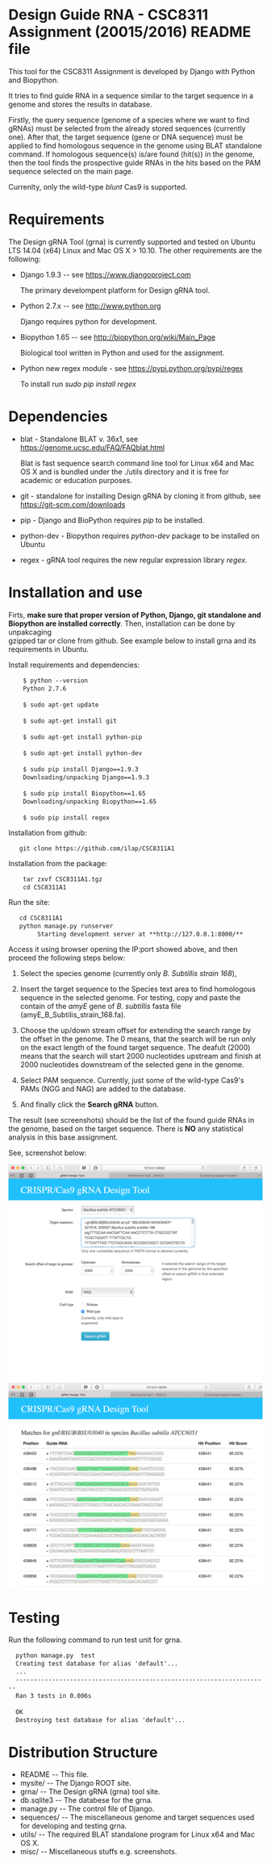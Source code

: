 Design Guide RNA - CSC8311 Assignment (20015/2016) README file
==============================================================

This tool for the CSC8311 Assignment is developed by Django with Python and 
Biopython. 

It tries to find guide RNA in a sequence similar to the target sequence in a 
genome and stores the results in database. 

Firstly, the query sequence (genome of a species where we want to find gRNAs) 
must be selected from the already stored sequences (currently one). 
After that, the target sequence (gene or DNA sequence) must be applied to find 
homologous sequence in the genome using BLAT standalone command. 
If homologous sequence(s) is/are found (hit(s)) in the genome, then the tool 
finds the prospective guide RNAs in the hits based on the PAM sequence 
selected on the main page. 

Currenlty, only the wild-type *blunt* Cas9 is supported.

Requirements
============

The Design gRNA Tool (grna) is currently supported and tested on Ubuntu LTS 
14.04 (x64) Linux and Mac OS X > 10.10. 
The other requirements are the following:
 
- Django 1.9.3 -- see https://www.djangoproject.com

  The primary develompent platform for Design gRNA tool.
  
- Python 2.7.x -- see http://www.python.org

  Django requires python for development.
  
- Biopython 1.65 -- see http://biopython.org/wiki/Main_Page

  Biological tool written in Python and used for the assignment.

- Python new regex module - see https://pypi.python.org/pypi/regex

  To install run _sudo pip install regex_



Dependencies
============

- blat - Standalone BLAT v. 36x1, see https://genome.ucsc.edu/FAQ/FAQblat.html

  Blat is fast sequence search command line tool for Linux x64 and Mac OS X 
  and is bundled under the ./utils directory and it is free for academic or 
  education purposes.
  
- git - standalone for installing Design gRNA by cloning it from github, see 
https://git-scm.com/downloads

- pip - Django and BioPython requires _pip_ to be installed.
 
- python-dev - Biopython requires _python-dev_ package to be installed on Ubuntu

- regex - gRNA tool requires the new regular expression library _regex_.

Installation and use
======================

Firts, **make sure that proper version of Python, Django, git standalone and 
Biopython are 
installed correctly**. Then, installation can be done by unpakcaging  
gzipped tar or clone from github. See example below to install grna 
and its requirements in Ubuntu.

Install requirements and dependencies:

        $ python --version
        Python 2.7.6
        
        $ sudo apt-get update
        
        $ sudo apt-get install git
              
        $ sudo apt-get install python-pip
       
        $ sudo apt-get install python-dev 
        
        $ sudo pip install Django==1.9.3
        Downloading/unpacking Django==1.9.3
       
        $ sudo pip install Biopython==1.65
        Downloading/unpacking Biopython==1.65
        
        $ sudo pip install regex

Installation from github:
  
       git clone https://github.com/ilap/CSC8311A1


Installation from the package:
       
        tar zxvf CSC8311A1.tgz
        cd CSC8311A1

Run the site:

       cd CSC8311A1
       python manage.py runserver
            Starting development server at **http://127.0.0.1:8000/**
       
Access it using browser opening the IP:port showed above, and then proceed 
the following steps below:

1. Select the species genome (currently only _B. Subtillis strain 168_),

2. Insert the target sequence to the Species text area to find homologous sequence in the selected genome.
   For testing, copy and paste the contain of the  *amyE* gene of *B. 
subtillis* fasta file (amyE_B_Subtilis_strain_168.fa).
3. Choose the up/down stream offset for extending the search range by the offset in the genome.
   The 0 means, that the search will be run only on the exact length of the found target sequence.
   The deafult (2000) means that the search will start 2000 nucleotides upstream and finish at 2000 nucleotides
   downstream of the selected gene in the genome.
4. Select PAM sequence. Currently, just some of the wild-type Cas9's PAMs (NGG and NAG) are added to the database.
5. And finally click the **__Search gRNA__** button.

The result (see screenshots) should be the list of the found guide RNAs in the 
genome, based on the target sequence. There is **NO** any statistical analysis in 
this base assignment.

See, screenshot below:

![Screenshot](./misc/Screenshot.png?raw=true "Screenshot of Design gRNA Tool")
![Screenshot1](./misc/Screenshot1.png?raw=true "Result's screenshot of Design gRNA Tool")

Testing
=======

Run the following command to run test unit for grna.

      python manage.py  test
      Creating test database for alias 'default'...
      ...
      ----------------------------------------------------------------------
      Ran 3 tests in 0.006s

      OK
      Destroying test database for alias 'default'...

Distribution Structure
======================

- README       -- This file.
- mysite/      -- The Django ROOT site.
- grna/        -- The Design gRNA (grna) tool site.
- db.sqlite3   -- The databese for the grna.
- manage.py    -- The control file of Django.
- sequences/   -- The miscellaneous genome and target sequences used for 
  developing and testing grna.
- utils/       -- The required BLAT standalone program for Linux x64 and Mac 
OS X.
- misc/        -- Miscellaneous stuffs e.g. screenshots.
